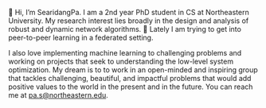 👋 Hi, I’m SearidangPa. I am a 2nd year PhD student in CS at Northeastern University. My research interest lies broadly in the design and analysis of robust and dynamic network algorithms. 🌱 Lately I am trying to get into peer-to-peer learning in a federated setting. 


I also love implementing machine learning to challenging problems and working on projects that seek to understanding the low-level system optimization. 
My dream is to to work in an open-minded and inspiring group that tackles challenging, beautiful, and impactful problems that would add positive values to the world in the present and in the future. You can reach me at pa.s@northeastern.edu. 
